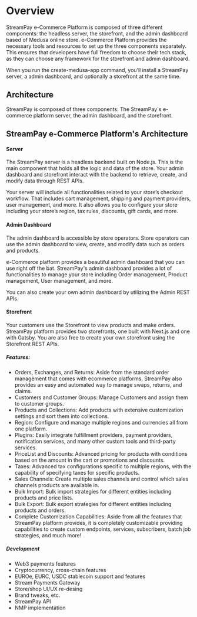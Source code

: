 # Overview

StreamPay e-Commerce Platform is composed of three different components: the headless server, the storefront, and the admin dashboard based of Medusa online store.
e-Commerce Platform provides the necessary tools and resources to set up the three components separately. This ensures that developers have full freedom to choose their tech stack, as they can choose any framework for the storefront and admin dashboard.

When you run the create-medusa-app command, you’ll install a StreamPay server, a admin dashboard, and optionally a storefront at the same time.

## Architecture

StreamPay is composed of three components: The StreamPay´s e-commerce platform server, the admin dashboard, and the storefront.


## StreamPay e-Commerce Platform's Architecture

#### Server
The StreamPay server is a headless backend built on Node.js. This is the main component that holds all the logic and data of the store. Your admin dashboard and storefront interact with the backend to retrieve, create, and modify data through REST APIs.

Your server will include all functionalities related to your store’s checkout workflow. That includes cart management, shipping and payment providers, user management, and more. It also allows you to configure your store including your store’s region, tax rules, discounts, gift cards, and more.

#### Admin Dashboard

The admin dashboard is accessible by store operators. Store operators can use the admin dashboard to view, create, and modify data such as orders and products.

e-Commerce platform provides a beautiful admin dashboard that you can use right off the bat. StreamPay's admin dashboard provides a lot of functionalities to manage your store including Order management, Product management, User management, and more.

You can also create your own admin dashboard by utilizing the Admin REST APIs.

#### Storefront

Your customers use the Storefront to view products and make orders. StreamPay platform provides two storefronts, one built with Next.js and one with Gatsby. You are also free to create your own storefront using the Storefront REST APIs.

##### Features:
- Orders, Exchanges, and Returns: Aside from the standard order management that comes with ecommerce platforms, StreamPay also provides an easy and automated way to manage swaps, returns, and claims.
- Customers and Customer Groups: Manage Customers and assign them to customer groups.
- Products and Collections: Add products with extensive customization settings and sort them into collections.
- Region: Configure and manage multiple regions and currencies all from one platform.
- Plugins: Easily integrate fulfillment providers, payment providers, notification services, and many other custom tools and third-party services.
- PriceList and Discounts: Advanced pricing for products with conditions based on the amount in the cart or promotions and discounts.
- Taxes: Advanced tax configurations specific to multiple regions, with the capability of specifying taxes for specific products.
- Sales Channels: Create multiple sales channels and control which sales channels products are available in.
- Bulk Import: Bulk import strategies for different entities including products and price lists.
- Bulk Export: Bulk export strategies for different entities including products and orders.
- Complete Customization Capabilities: Aside from all the features that StreamPay platform provides, it is completely customizable providing capabilities to create custom endpoints, services, subscribers, batch job strategies, and much more!

##### Development

- Web3 payments features
- Cryptocurrency, cross-chain features
- EUROe, EURC, USDC stablecoin support and features
- Stream Payments Gateway
- Store/shop UI/UX re-desing
- Brand tweaks, etc.
- StreamPay API
- NMP implementation

